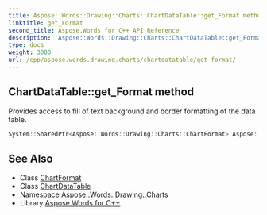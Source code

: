 ```yaml
---
title: Aspose::Words::Drawing::Charts::ChartDataTable::get_Format method
linktitle: get_Format
second_title: Aspose.Words for C++ API Reference
description: 'Aspose::Words::Drawing::Charts::ChartDataTable::get_Format method. Provides access to fill of text background and border formatting of the data table in C++.'
type: docs
weight: 3000
url: /cpp/aspose.words.drawing.charts/chartdatatable/get_format/
---
```

## ChartDataTable::get_Format method


Provides access to fill of text background and border formatting of the data table.

```cpp
System::SharedPtr<Aspose::Words::Drawing::Charts::ChartFormat> Aspose::Words::Drawing::Charts::ChartDataTable::get_Format()
```

## See Also

* Class [ChartFormat](../../chartformat/)
* Class [ChartDataTable](../)
* Namespace [Aspose::Words::Drawing::Charts](../../)
* Library [Aspose.Words for C++](../../../)
